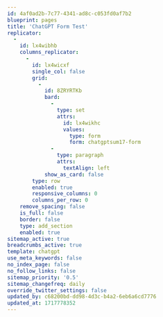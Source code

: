 ```yaml
---
id: 4af0ad2b-7c77-4341-ad8c-c053fd0af7b2
blueprint: pages
title: 'ChatGPT Form Test'
replicator:
  -
    id: lx4wibhb
    columns_replicator:
      -
        id: lx4wicxf
        single_col: false
        grid:
          -
            id: 8ZRYRTKb
            bard:
              -
                type: set
                attrs:
                  id: lx4wikhc
                  values:
                    type: form
                    form: chatgptsum17-form
              -
                type: paragraph
                attrs:
                  textAlign: left
            show_as_card: false
        type: row
        enabled: true
        responsive_columns: 0
        columns_per_row: 0
    remove_spacing: false
    is_full: false
    border: false
    type: add_section
    enabled: true
sitemap_active: true
breadcrumbs_active: true
template: chatgpt
use_meta_keywords: false
no_index_page: false
no_follow_links: false
sitemap_priority: '0.5'
sitemap_changefreq: daily
override_twitter_settings: false
updated_by: c68200bd-dd98-4d3c-b4a2-6eb6a6cd7776
updated_at: 1717778352
---
```

